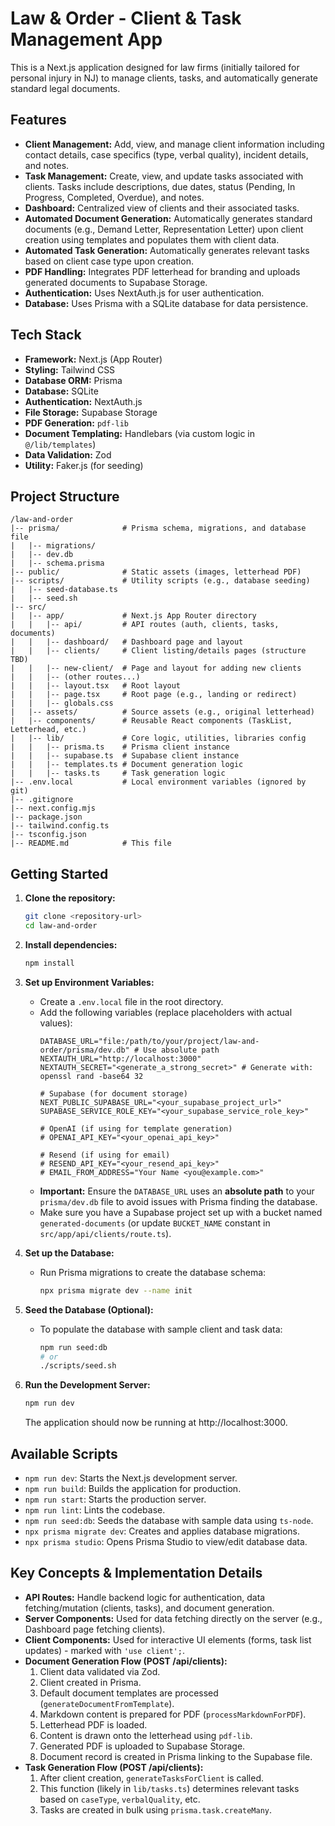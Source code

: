 # Law & Order - Client & Task Management App

This is a Next.js application designed for law firms (initially tailored for personal injury in NJ) to manage clients, tasks, and automatically generate standard legal documents.

## Features

*   **Client Management:** Add, view, and manage client information including contact details, case specifics (type, verbal quality), incident details, and notes.
*   **Task Management:** Create, view, and update tasks associated with clients. Tasks include descriptions, due dates, status (Pending, In Progress, Completed, Overdue), and notes.
*   **Dashboard:** Centralized view of clients and their associated tasks.
*   **Automated Document Generation:** Automatically generates standard documents (e.g., Demand Letter, Representation Letter) upon client creation using templates and populates them with client data.
*   **Automated Task Generation:** Automatically generates relevant tasks based on client case type upon creation.
*   **PDF Handling:** Integrates PDF letterhead for branding and uploads generated documents to Supabase Storage.
*   **Authentication:** Uses NextAuth.js for user authentication.
*   **Database:** Uses Prisma with a SQLite database for data persistence.

## Tech Stack

*   **Framework:** Next.js (App Router)
*   **Styling:** Tailwind CSS
*   **Database ORM:** Prisma
*   **Database:** SQLite
*   **Authentication:** NextAuth.js
*   **File Storage:** Supabase Storage
*   **PDF Generation:** `pdf-lib`
*   **Document Templating:** Handlebars (via custom logic in `@/lib/templates`)
*   **Data Validation:** Zod
*   **Utility:** Faker.js (for seeding)

## Project Structure

```
/law-and-order
|-- prisma/              # Prisma schema, migrations, and database file
|   |-- migrations/
|   |-- dev.db
|   |-- schema.prisma
|-- public/              # Static assets (images, letterhead PDF)
|-- scripts/             # Utility scripts (e.g., database seeding)
|   |-- seed-database.ts
|   |-- seed.sh
|-- src/
|   |-- app/             # Next.js App Router directory
|   |   |-- api/         # API routes (auth, clients, tasks, documents)
|   |   |-- dashboard/   # Dashboard page and layout
|   |   |-- clients/     # Client listing/details pages (structure TBD)
|   |   |-- new-client/  # Page and layout for adding new clients
|   |   |-- (other routes...)
|   |   |-- layout.tsx   # Root layout
|   |   |-- page.tsx     # Root page (e.g., landing or redirect)
|   |   |-- globals.css
|   |-- assets/          # Source assets (e.g., original letterhead)
|   |-- components/      # Reusable React components (TaskList, Letterhead, etc.)
|   |-- lib/             # Core logic, utilities, libraries config
|   |   |-- prisma.ts    # Prisma client instance
|   |   |-- supabase.ts  # Supabase client instance
|   |   |-- templates.ts # Document generation logic
|   |   |-- tasks.ts     # Task generation logic
|-- .env.local           # Local environment variables (ignored by git)
|-- .gitignore
|-- next.config.mjs
|-- package.json
|-- tailwind.config.ts
|-- tsconfig.json
|-- README.md            # This file
```

## Getting Started

1.  **Clone the repository:**
    ```bash
    git clone <repository-url>
    cd law-and-order
    ```

2.  **Install dependencies:**
    ```bash
    npm install
    ```

3.  **Set up Environment Variables:**
    *   Create a `.env.local` file in the root directory.
    *   Add the following variables (replace placeholders with actual values):
        ```env
        DATABASE_URL="file:/path/to/your/project/law-and-order/prisma/dev.db" # Use absolute path
        NEXTAUTH_URL="http://localhost:3000"
        NEXTAUTH_SECRET="<generate_a_strong_secret>" # Generate with: openssl rand -base64 32
        
        # Supabase (for document storage)
        NEXT_PUBLIC_SUPABASE_URL="<your_supabase_project_url>"
        SUPABASE_SERVICE_ROLE_KEY="<your_supabase_service_role_key>"
        
        # OpenAI (if using for template generation)
        # OPENAI_API_KEY="<your_openai_api_key>"
        
        # Resend (if using for email)
        # RESEND_API_KEY="<your_resend_api_key>"
        # EMAIL_FROM_ADDRESS="Your Name <you@example.com>"
        ```
    *   **Important:** Ensure the `DATABASE_URL` uses an **absolute path** to your `prisma/dev.db` file to avoid issues with Prisma finding the database.
    *   Make sure you have a Supabase project set up with a bucket named `generated-documents` (or update `BUCKET_NAME` constant in `src/app/api/clients/route.ts`).

4.  **Set up the Database:**
    *   Run Prisma migrations to create the database schema:
        ```bash
        npx prisma migrate dev --name init
        ```

5.  **Seed the Database (Optional):**
    *   To populate the database with sample client and task data:
        ```bash
        npm run seed:db 
        # or
        ./scripts/seed.sh
        ```

6.  **Run the Development Server:**
    ```bash
    npm run dev
    ```
    The application should now be running at http://localhost:3000.

## Available Scripts

*   `npm run dev`: Starts the Next.js development server.
*   `npm run build`: Builds the application for production.
*   `npm run start`: Starts the production server.
*   `npm run lint`: Lints the codebase.
*   `npm run seed:db`: Seeds the database with sample data using `ts-node`.
*   `npx prisma migrate dev`: Creates and applies database migrations.
*   `npx prisma studio`: Opens Prisma Studio to view/edit database data.

## Key Concepts & Implementation Details

*   **API Routes:** Handle backend logic for authentication, data fetching/mutation (clients, tasks), and document generation.
*   **Server Components:** Used for data fetching directly on the server (e.g., Dashboard page fetching clients).
*   **Client Components:** Used for interactive UI elements (forms, task list updates) - marked with `'use client';`.
*   **Document Generation Flow (POST /api/clients):**
    1.  Client data validated via Zod.
    2.  Client created in Prisma.
    3.  Default document templates are processed (`generateDocumentFromTemplate`).
    4.  Markdown content is prepared for PDF (`processMarkdownForPDF`).
    5.  Letterhead PDF is loaded.
    6.  Content is drawn onto the letterhead using `pdf-lib`.
    7.  Generated PDF is uploaded to Supabase Storage.
    8.  Document record is created in Prisma linking to the Supabase file.
*   **Task Generation Flow (POST /api/clients):**
    1.  After client creation, `generateTasksForClient` is called.
    2.  This function (likely in `lib/tasks.ts`) determines relevant tasks based on `caseType`, `verbalQuality`, etc.
    3.  Tasks are created in bulk using `prisma.task.createMany`.
